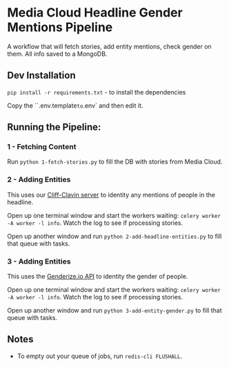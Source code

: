 Media Cloud Headline Gender Mentions Pipeline
=============================================

A workflow that will fetch stories, add entity mentions, check gender on them. All info saved to a MongoDB.

Dev Installation
----------------

`pip install -r requirements.txt` - to install the dependencies

Copy the ``.env.template` to `.env` and then edit it.


Running the Pipeline:
---------------------

### 1 - Fetching Content

Run `python 1-fetch-stories.py` to fill the DB with stories from Media Cloud.

### 2 - Adding Entities

This uses our [Cliff-Clavin server](http://cliff.mediacloud.org) to identity any mentions of people in the headline.

Open up one terminal window and start the workers waiting: `celery worker -A worker -l info`. Watch the log to see
if processing stories.

Open up another window and run `python 2-add-headline-entities.py` to fill that queue with tasks.

### 3 - Adding Entities

This uses the [Genderize.io API](https://genderize.io) to identity the gender of people.

Open up one terminal window and start the workers waiting: `celery worker -A worker -l info`. Watch the log to see
if processing stories.

Open up another window and run `python 3-add-entity-gender.py` to fill that queue with tasks.


Notes
-----

* To empty out your queue of jobs, run `redis-cli FLUSHALL`.

